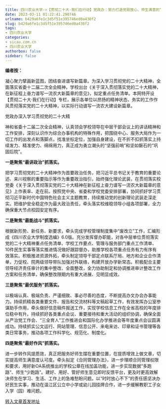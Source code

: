 ```yaml
---
title: 四川农业大学->【贯彻二十大·我们在行动】党政办：努力打造党政放心、师生满意的“前哨后院” | sicau.com.cn
date: 2023-03-11 01:22:41.290746
urlname: b429a6fe1c3d5f51e395746ed0a430f2
slug: b429a6fe1c3d5f51e395746ed0a430f2
tags: 
- 四川农业大学
categories:
- sicau.com.cn
- 四川农业大学
authorbox: false
sidebar: false
---
```

**编者按：**

凝心聚力擘画新蓝图，团结奋进谱写新篇章。为深入学习贯彻党的二十大精神，全面落实省委十二届二次全会精神，学校出台《关于深入贯彻落实党的二十大精神，在新征程上奋力谱写一流农大新篇章的意见》，拟定重点任务清单。本网特开设【贯彻二十大·我们在行动】专栏，展示各单位以昂扬的精神状态、务实的工作作风贯彻落实党的二十大精神，以实际行动谱写一流农大建设新篇章。

党政办深入学习贯彻党的二十大精
<!--more-->
神和省委十二届二次全会精神，认真领会学校领导在中层干部会议上的讲话精神和工作安排，深刻认识作为综合办事机构的特殊作用，把围绕中心、服务大局作为一切工作的出发点和落脚点，找准坐标定位，加强自身建设，在不折不扣抓落实上持续发力、精准使力、绵绵用力，真正成为勇立潮头的“坚强前哨”和坚如磐石的“巩固后院”。

**一是聚焦“最讲政治”抓落实。**

把学习贯彻党的二十大精神作为首要政治任务，把习近平总书记关于教育的重要论述、来川视察的重要指示等作为重要政治指引，始终强化理论武装，在贯彻落实校党委《关于深入贯彻落实党的二十大精神在新征程上奋力谱写一流农大新篇章的意见》上作表率、走在前。按照党中央、省委和学校党委安排部署，协同抓好学习贯彻习近平新时代中国特色社会主义主题教育，持续推动党的创新理论武装走深走实。把维护安全稳定作为最大政治责任，牵头落实校维稳领导小组各项部署，全力确保重大节点校园安定有序。

**二是聚焦“最能战斗”抓落实。**

根据新形势、新任务、新要求，牵头完成学校管理制度集中“废改立”工作，汇编形成《四川农业大学制度选编》6.0版。充分发挥督办职能，对各中层单位贯彻落实党的二十大精神重点任务清单、学校工作要点、管理与服务部门重点工作清单、10件民生实事等落实推进情况做好跟踪督办，助推学校各项重点任务有力有序有效落实。积极推进资源外拓，牵头制定领导干部定点联系厅局、地方和企业合作清单，力促校、院两级领导带队加强对外联络，构建开放办学新常态。积极配合主要领导经济责任审计的集中整改、全面整改，全力协助制定和协调推进审计整改工作方案和任务清单，确保整改限期内有重大进展、见明显成效。

**三是聚焦“最优服务”抓落实。**

以极端认真、极端负责、严谨细致、事必尽善的态度，不断提高办文办会办事能力。持续抓精各类重要文件、报告和交流材料等文稿起草工作，有效发挥办公室参谋助手作用，牵头做好信息稿件报送工作，实现学校信息工作在全省高校的年度排位稳中有升。持续抓好各类重点会议、重要接待和重大活动的组织协调，确保全面从严治党工作会、“三全育人”工作推进会和国际化办学推进会等年度重点会议圆满成功。持续抓实公文运行、网站管理、信息公开、来电来访、印章和证书管理等各类日常事务，推动各项工作科学化、规范化、制度化。

**四是聚焦“最好作风”抓落实。**

进一步转作风提质效，真正把服务好师生摆在重要位置，在提质增效上做文章，切实提高师生满意度认可度。牵头拟定《合同管理办法》，进一步理顺合同管理权限和要求，用好新OA系统推出的学校公章在线加盖功能，进一步实现数据“多跑路”、师生“少跑路”。建好、用好、管好师生意见即时反馈平台，更及时更高效解决师生在学习、生活、工作上的急难愁盼问题。以“时时放心不下”的责任感坚决办好民生实事，推动在温江区公立中小学或幼儿园挂牌合作，进一步缓解教职工子女入学（园）难问题。



[转入文章首发地址](https://news.sicau.edu.cn/info/1135/71324.htm)